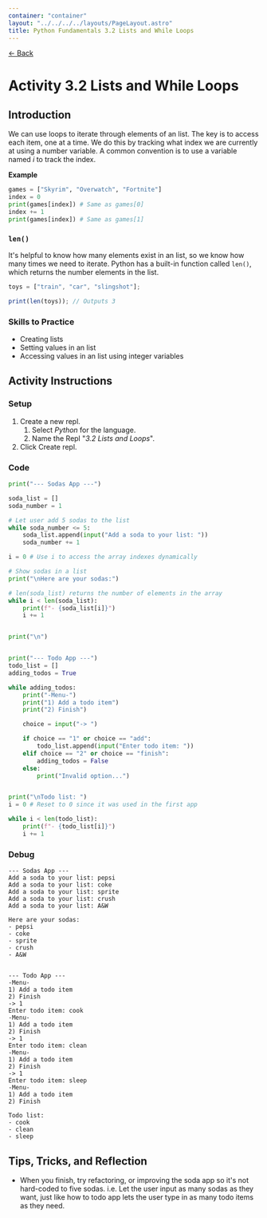 ```yaml
---
container: "container"
layout: "../../../../layouts/PageLayout.astro"
title: Python Fundamentals 3.2 Lists and While Loops
---
```


[← Back](../)

# Activity 3.2 Lists and While Loops

## Introduction

We can use loops to iterate through elements of an list. The key is to access each item, one at a time. We do this by tracking what index we are currently at using a number variable. A common convention is to use a variable named _i_ to track the index.

**Example**

```python
games = ["Skyrim", "Overwatch", "Fortnite"]
index = 0
print(games[index]) # Same as games[0]
index += 1
print(games[index]) # Same as games[1]
```

### `len()`

It's helpful to know how many elements exist in an list, so we know how many times we need to iterate. Python has a built-in function called `len()`, which returns the number elements in the list.

```js
toys = ["train", "car", "slingshot"];

print(len(toys)); // Outputs 3
```

### Skills to Practice

- Creating lists
- Setting values in an list
- Accessing values in an list using integer variables

## Activity Instructions

### Setup

1. Create a new repl.
   1. Select _Python_ for the language.
   2. Name the Repl "_3.2 Lists and Loops_".
2. Click Create repl.

### Code

```python
print("--- Sodas App ---")

soda_list = []
soda_number = 1

# Let user add 5 sodas to the list
while soda_number <= 5:
    soda_list.append(input("Add a soda to your list: "))
    soda_number += 1

i = 0 # Use i to access the array indexes dynamically

# Show sodas in a list
print("\nHere are your sodas:")

# len(soda_list) returns the number of elements in the array
while i < len(soda_list):
    print(f"- {soda_list[i]}")
    i += 1


print("\n")


print("--- Todo App ---")
todo_list = []
adding_todos = True

while adding_todos:
    print("-Menu-")
    print("1) Add a todo item")
    print("2) Finish")

    choice = input("-> ")

    if choice == "1" or choice == "add":
        todo_list.append(input("Enter todo item: "))
    elif choice == "2" or choice == "finish":
        adding_todos = False
    else:
        print("Invalid option...")


print("\nTodo list: ")
i = 0 # Reset to 0 since it was used in the first app

while i < len(todo_list):
    print(f"- {todo_list[i]}")
    i += 1
```

### Debug

```
--- Sodas App ---
Add a soda to your list: pepsi
Add a soda to your list: coke
Add a soda to your list: sprite
Add a soda to your list: crush
Add a soda to your list: A&W

Here are your sodas:
- pepsi
- coke
- sprite
- crush
- A&W


--- Todo App ---
-Menu-
1) Add a todo item
2) Finish
-> 1
Enter todo item: cook
-Menu-
1) Add a todo item
2) Finish
-> 1
Enter todo item: clean
-Menu-
1) Add a todo item
2) Finish
-> 1
Enter todo item: sleep
-Menu-
1) Add a todo item
2) Finish

Todo list:
- cook
- clean
- sleep
```

## Tips, Tricks, and Reflection

- When you finish, try refactoring, or improving the soda app so it's not hard-coded to five sodas. i.e. Let the user input as many sodas as they want, just like how to todo app lets the user type in as many todo items as they need.
